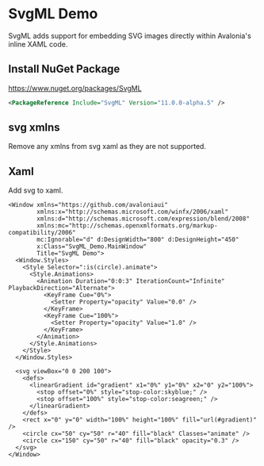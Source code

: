 # SvgML Demo

SvgML adds support for embedding SVG images directly within Avalonia's inline XAML code.

## Install NuGet Package

https://www.nuget.org/packages/SvgML

```xml
<PackageReference Include="SvgML" Version="11.0.0-alpha.5" />
```

## svg xmlns

Remove any xmlns from svg xaml as they are not supported.

## Xaml

Add svg to xaml.

```xaml
<Window xmlns="https://github.com/avaloniaui"
        xmlns:x="http://schemas.microsoft.com/winfx/2006/xaml"
        xmlns:d="http://schemas.microsoft.com/expression/blend/2008"
        xmlns:mc="http://schemas.openxmlformats.org/markup-compatibility/2006"
        mc:Ignorable="d" d:DesignWidth="800" d:DesignHeight="450"
        x:Class="SvgML_Demo.MainWindow"
        Title="SvgML Demo">
  <Window.Styles>
    <Style Selector=":is(circle).animate">
      <Style.Animations>
        <Animation Duration="0:0:3" IterationCount="Infinite" PlaybackDirection="Alternate">
          <KeyFrame Cue="0%">
            <Setter Property="opacity" Value="0.0" />
          </KeyFrame>
          <KeyFrame Cue="100%">
            <Setter Property="opacity" Value="1.0" />
          </KeyFrame>
        </Animation>
      </Style.Animations>
    </Style>
  </Window.Styles>

  <svg viewBox="0 0 200 100">
    <defs>
      <linearGradient id="gradient" x1="0%" y1="0%" x2="0" y2="100%">
        <stop offset="0%" style="stop-color:skyblue;" />
        <stop offset="100%" style="stop-color:seagreen;" />
      </linearGradient>
    </defs>
    <rect x="0" y="0" width="100%" height="100%" fill="url(#gradient)" />
    <circle cx="50" cy="50" r="40" fill="black" Classes="animate" />
    <circle cx="150" cy="50" r="40" fill="black" opacity="0.3" />
  </svg>
</Window>
```
